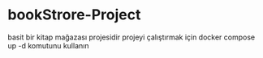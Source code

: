 # bookStrore-Project
basit bir kitap mağazası projesidir
projeyi çalıştırmak için 
docker compose up -d komutunu kullanın

